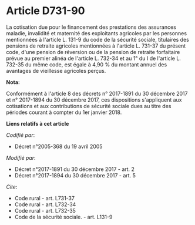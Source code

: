 # Article D731-90

La cotisation due pour le financement des prestations des assurances maladie, invalidité et maternité des exploitants
agricoles par les personnes mentionnées  à l'article L. 131-9 du code de la sécurité sociale, titulaires des pensions de
retraite agricoles mentionnées à l'article L. 731-37 du présent code, d'une pension de réversion ou de la pension de retraite
forfaitaire prévue au premier alinéa de l'article L. 732-34 et au 1° du I de l'article L. 732-35 du même code, est égale à
4,90 % du montant annuel des avantages de vieillesse agricoles perçus.

**Nota:**

Conformément à l'article 8 des décrets n° 2017-1891 du 30 décembre 2017 et n° 2017-1894 du 30 décembre 2017, ces dispositions
s'appliquent aux cotisations et aux contributions de sécurité sociale dues au titre des périodes courant à compter du 1er
janvier 2018.

**Liens relatifs à cet article**

_Codifié par_:

  - Décret n°2005-368 du 19 avril 2005

_Modifié par_:

  - Décret n°2017-1891 du 30 décembre 2017 - art. 2
  - Décret n°2017-1894 du 30 décembre 2017 - art. 5

_Cite_:

  - Code rural - art. L731-37
  - Code rural - art. L732-34
  - Code rural - art. L732-35
  - Code de la sécurité sociale. - art. L131-9
